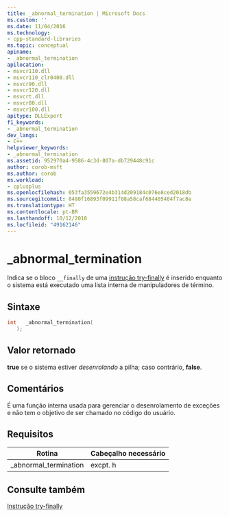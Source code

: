 ```yaml
---
title: _abnormal_termination | Microsoft Docs
ms.custom: ''
ms.date: 11/04/2016
ms.technology:
- cpp-standard-libraries
ms.topic: conceptual
apiname:
- _abnormal_termination
apilocation:
- msvcr110.dll
- msvcr110_clr0400.dll
- msvcr90.dll
- msvcr120.dll
- msvcrt.dll
- msvcr80.dll
- msvcr100.dll
apitype: DLLExport
f1_keywords:
- _abnormal_termination
dev_langs:
- C++
helpviewer_keywords:
- _abnormal_termination
ms.assetid: 952970a4-9586-4c3d-807a-db729448c91c
author: corob-msft
ms.author: corob
ms.workload:
- cplusplus
ms.openlocfilehash: 053fa3559672e4b314d209184c076e8ced2018db
ms.sourcegitcommit: 8480f16893f09911f08a58caf684405404f7ac8e
ms.translationtype: HT
ms.contentlocale: pt-BR
ms.lasthandoff: 10/12/2018
ms.locfileid: "49162146"
---
```

# <a name="abnormaltermination"></a>_abnormal_termination

Indica se o bloco `__finally` de uma [instrução try-finally](../cpp/try-finally-statement.md) é inserido enquanto o sistema está executado uma lista interna de manipuladores de término.

## <a name="syntax"></a>Sintaxe

```cpp
int   _abnormal_termination(
   );
```

## <a name="return-value"></a>Valor retornado

**true** se o sistema estiver *desenrolando* a pilha; caso contrário, **false**.

## <a name="remarks"></a>Comentários

É uma função interna usada para gerenciar o desenrolamento de exceções e não tem o objetivo de ser chamado no código do usuário.

## <a name="requirements"></a>Requisitos

|Rotina|Cabeçalho necessário|
|-------------|---------------------|
|_abnormal_termination|excpt. h|

## <a name="see-also"></a>Consulte também

[Instrução try-finally](../cpp/try-finally-statement.md)